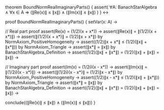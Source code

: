 theorem BoundNormRealImaginaryParts() {
  assert(
    ∀A: BanachStarAlgebra ∧ ∀x ∈ A ⇒
    (∥Re(x)∥ ≤ ∥x∥) ∧ (∥Im(x)∥ ≤ ∥x∥)
  )
} ↔

proof BoundNormRealImaginaryParts() {
  setVar(x: A) →
  
  // Real part proof
  assert(Re(x) = (1/2)(x + x*)) →
  assert(∥Re(x)∥ = ∥(1/2)(x + x*)∥) →
  assert(∥(1/2)(x + x*)∥ = (1/2)∥x + x*∥) by NormAxiom_PositiveHomogeneity →
  assert((1/2)∥x + x*∥ ≤ (1/2)(∥x∥ + ∥x*∥)) by NormAxiom_Triangle →
  assert(∥x*∥ = ∥x∥) by BanachStarAlgebra_Definition →
  assert((1/2)(∥x∥ + ∥x*∥) = (1/2)(∥x∥ + ∥x∥) = ∥x∥) →

  // Imaginary part proof
  assert(Im(x) = (1/2i)(x - x*)) →
  assert(∥Im(x)∥ = ∥(1/2i)(x - x*)∥) →
  assert(∥(1/2i)(x - x*)∥ = (1/2)∥x - x*∥) by NormAxiom_PositiveHomogeneity →
  assert((1/2)∥x - x*∥ ≤ (1/2)(∥x∥ + ∥x*∥)) by NormAxiom_Triangle →
  assert(∥x*∥ = ∥x∥) by BanachStarAlgebra_Definition →
  assert((1/2)(∥x∥ + ∥x*∥) = (1/2)(∥x∥ + ∥x∥) = ∥x∥) →

  conclude((∥Re(x)∥ ≤ ∥x∥) ∧ (∥Im(x)∥ ≤ ∥x∥))
}